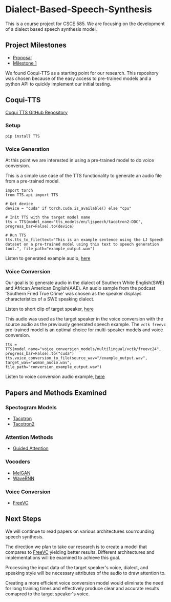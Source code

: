 # Dialect-Based-Speech-Synthesis

This is a course project for CSCE 585. We are focusing on the development of a dialect based speech synthesis model.

## Project Milestones
- [Proposal](https://github.com/claycrews2002/Dialect-Based-Speech-Synthesis/blob/aad98979f4374c79ca33ff970e02ec136c378eb1/CSCE585%20-%20Wordification%20Proposal.pdf)
- [Milestone 1](https://github.com/claycrews2002/Dialect-Based-Speech-Synthesis/blob/aad98979f4374c79ca33ff970e02ec136c378eb1/CSCE585%20-%20Wordification%20Project%20Milestone%201.pdf)


We found Coqui-TTS as a starting point for our research. This repository was chosen because of the easy access to pre-trained models and a python API to quickly implement our initial testing.

## Coqui-TTS
[Coqui TTS GitHub Repository](https://github.com/coqui-ai/tts)

### Setup
```
pip install TTS
```

### Voice Generation
At this point we are interested in using a pre-trained model to do voice conversion.

This is a simple use case of the TTS functionality to generate an audio file from a pre-trained model.
```
import torch
from TTS.api import TTS

# Get device
device = "cuda" if torch.cuda.is_available() else "cpu"

# Init TTS with the target model name
tts = TTS(model_name="tts_models/en/ljspeech/tacotron2-DDC", progress_bar=False).to(device)

# Run TTS
tts.tts_to_file(text="This is an example sentence using the LJ Speech dataset on a pre-trained model using this text to speech generation tool.", file_path="example_output.wav")
```

Listen to generated example audio, [here](example_output.wav)

### Voice Conversion

Our goal is to generate audio in the dialect of Southern White English(SWE) and African American English(AAE). An audio sample from the podcast 'Southern Fried True Crime' was chosen as the speaker displays characteristics of a SWE speaking dialect. 

Listen to short clip of target speaker, [here](woman_audio_clip.wav)

This audio was used as the target speaker in the voice conversion with the source audio as the previously generated speech example. The `vctk freevc` pre-trained model is an optimal choice for multi-speaker models and voice conversion.

```
tts = TTS(model_name="voice_conversion_models/multilingual/vctk/freevc24", progress_bar=False).to("cuda")
tts.voice_conversion_to_file(source_wav="/example_output.wav", target_wav="woman_audio.wav", file_path="conversion_example_output.wav")
```

Listen to voice conversion audio example, [here](conversion_example_output.wav)

## Papers and Methods Examined

### Spectogram Models
- [Tacotron](https://arxiv.org/abs/1703.10135)
- [Tacotron2](https://arxiv.org/abs/1712.05884)

### Attention Methods
- [Guided Attention](https://arxiv.org/abs/1710.08969)

### Vocoders
- [MelGAN](https://arxiv.org/abs/1910.06711)
- [WaveRNN](https://github.com/fatchord/WaveRNN/)

### Voice Conversion
- [FreeVC](https://arxiv.org/abs/2210.15418)


## Next Steps

We will continue to read papers on various architectures sourrounding speech synthesis.

The direction we plan to take our research is to create a model that compares to [FreeVC](https://arxiv.org/abs/2210.15418) yielding better results. Different architectures and implementations will be examined to achieve this goal. 

Processing the input data of the target speaker's voice, dialect, and speaking style will be necessary attributes of the audio to draw attention to. 

Creating a more efficient voice conversion model would eliminate the need for long training times and effectively produce clear and accurate results comapred to the target speaker's voice.











